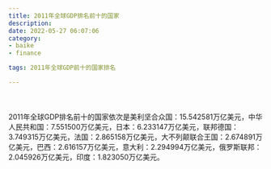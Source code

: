 ```yaml
---
title: 2011年全球GDP排名前十的国家
description:
date: 2022-05-27 06:07:06
category:
- baike
- finance

tags: 2011年全球GDP前十的国家排名

---
```


<script src="/assets/js/charts/chart.js"></script>

<div style="width: 100%; margin: 10% auto; ">
    <canvas id="myChart"></canvas>
</div>

<div>
<p class="paragraph">2011年全球GDP排名前十的国家依次是美利坚合众国：15.542581万亿美元，中华人民共和国：7.551500万亿美元，日本：6.233147万亿美元，联邦德国：3.749315万亿美元，法国：2.865158万亿美元，大不列颠联合王国：2.674891万亿美元，巴西：2.616157万亿美元，意大利：2.294994万亿美元，俄罗斯联邦：2.045926万亿美元，印度：1.823050万亿美元。</p>
</div>

<script>
    const labels = ["美利坚合众国", "中华人民共和国", "日本", "联邦德国", "法国", "大不列颠联合王国", "巴西", "意大利", "俄罗斯联邦", "印度"];

    const dataGdp = {
        labels: labels,
        datasets: [{
            label: '$（万亿美元）  •  即刻编程  •  cn.hongkezhang.com',
            backgroundColor: 'rgb(205 96 144)',
            borderColor: 'rgb(0 0 128)',
            data: [15.542581, 7.551500, 6.233147, 3.749315, 2.865158, 2.674891, 2.616157, 2.294994, 2.045926, 1.823050],
            barPercentage: 0.3
        }]
    };

    const config = {
        type: 'bar',
        data: dataGdp,
        options: {
            series: [
                {
                    barWidth: '20%'
                }
            ],
            graphic: [{
                type: 'group',
                bounding: 'raw',
                rotation: Math.PI / 4,//正方形旋转的角度
                right: 70,
                bottom: 15,
                z: 100,
                children: [
                    {
                        type: 'rect',
                        left: 'center',//描述怎么根据父元素进行定位
                        top: 'center',//描述怎么根据父元素进行定位
                        z: 100,
                        shape: {
                            width: 140,
                            height: 30
                        },
                        style: {
                            // fill: 'rgba(0,0,0,0.3)'
                        }
                    },
                    {
                        type: 'text',
                        left: 'center',
                        top: 'center',
                        z: 100,
                        style: {
                            fill: '#000000',
                            text: 'domain.com',
                            font: 'bolder 14px Microsoft YaHei'
                        }
                    }
                ]
            }]
        }
    };

    const myChart = new Chart(
        document.getElementById('myChart'),
        config
    );
</script>
